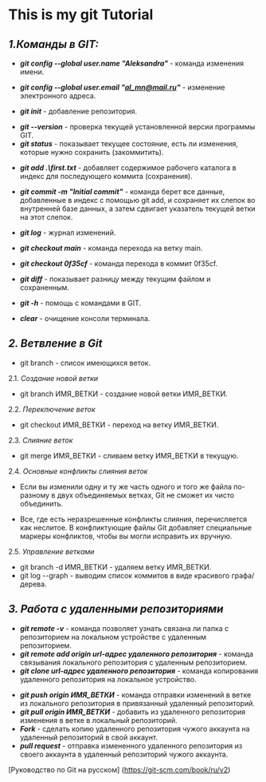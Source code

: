 # This is my git Tutorial 

## _**1.Команды в GIT:**_

* _**git config --global user.name "Aleksandra"**_ - команда изменения имени.
+ *__git config --global user.email "al_mn@mail.ru"__* - изменение электронного адреса.
* *__git init__* - добавление репозитория.
+ _**git --version**_ - проверка текущей установленной версии программы GIT.
+ _**git status**_ - показывает текущее состояние, есть ли изменения, которые нужно сохранить (закоммитить).
* __*git add .\first.txt*__ - добавляет содержимое рабочего каталога в индекс для последующего коммита (сохранения).
+ _**git commit -m "Initial commit"**_ - команда берет все данные, добавленные в индекс с помощью git add, и сохраняет  их слепок  во внутренней базе данных, а затем сдвигает указатель текущей ветки на этот слепок.
* __*git log*__ - журнал изменений.
+ **_git checkout main_** - команда перехода на ветку main.
* **_git checkout 0f35cf_** - команда перехода в коммит 0f35cf.
+ __*git diff*__ - показывает разницу между текущим файлом и сохраненным.
* *__git -h__* - помощь с командами в GIT.
+ **_clear_** - очищение консоли терминала.

## _**2. Ветвление в Git**_

* git branch - список имеющихся веток.

2.1. *Создание новой ветки*
* git branch ИМЯ_ВЕТКИ - создание новой ветки ИМЯ_ВЕТКИ. 

2.2. _Переключение веток_

* git checkout ИМЯ_ВЕТКИ - переход на ветку ИМЯ_ВЕТКИ.

2.3. *Слияние веток*

* git merge ИМЯ_ВЕТКИ - сливаем ветку ИМЯ_ВЕТКИ в текущую.

2.4. *Основные конфликты слияния веток*
* Если вы изменили одну и ту же часть одного и того же файла по-разному в двух объединяемых ветках, Git не сможет их чисто объединить. 

* Все, где есть неразрешенные конфликты слияния, перечисляется как неслитое. В конфликтующие файлы Git добавляет специальные маркеры конфликтов, чтобы вы могли исправить их вручную.

2.5. *Управление ветками*

* git branch -d ИМЯ_ВЕТКИ - удаляем ветку ИМЯ_ВЕТКИ.
* git log --graph - выводим список коммитов в виде красивого графа/дерева.

## **_3. Работа с удаленными репозиториями_**

* *__git remote -v__* - команда позволяет  узнать связана ли папка с репозиторием на локальном устройстве с удаленным репозиторием.
* **_git remote add origin url-адрес удаленного репозитория_** - команда связывания локального репозитория с удаленным репозиторием.
* __*git clone url-адрес удаленного репозитория*__ - команда копирования удаленного репозитория на локальное устройство.
+ _**git push origin ИМЯ_ВЕТКИ**_ - команда отправки изменений в ветке из локального репозитория в привязанный удаленный репозиторий.
+ __*git pull origin ИМЯ_ВЕТКИ*__ - добавить из удаленного репозитория изменения в ветке в локальный репозиторий.
+ **_Fork_** - сделать копию удаленного репозитория чужого аккаунта на удаленный репозиторий в свой аккаунт.
+ __*pull request*__ - отправка измененного  удаленного репозитория из своего аккаунта в удаленный репозиторий чужого аккаунта.


[Руководство по Git на русском] (https://git-scm.com/book/ru/v2)


